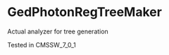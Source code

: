 GedPhotonRegTreeMaker
=====================

Actual analyzer for tree generation

Tested in CMSSW_7_0_1
